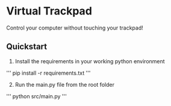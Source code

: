 # Virtual Trackpad
Control your computer without touching your trackpad!

## Quickstart

1. Install the requirements in your working python environment

'''
pip install -r requirements.txt
'''

2. Run the main.py file from the root folder

'''
python src/main.py
'''
